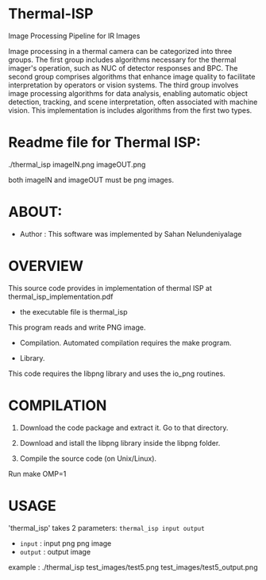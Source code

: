 # Thermal-ISP
Image Processing Pipeline for IR Images

Image processing in a thermal camera can be categorized into three groups. The first group includes algorithms necessary for the thermal imager's operation, such as NUC of detector responses and BPC. The second group comprises algorithms that enhance image quality to facilitate interpretation by operators or vision systems. The third group involves image processing algorithms for data analysis, enabling automatic object detection, tracking, and scene interpretation, often associated with machine vision. This implementation is includes algorithms from the first two types.


# Readme file for Thermal ISP:

./thermal_isp imageIN.png imageOUT.png

both imageIN and imageOUT must be png images.


# ABOUT:

* Author    : This software was implemented by Sahan Nelundeniyalage 


# OVERVIEW

This source code provides in implementation of thermal ISP at thermal_isp_implementation.pdf

* the executable file is thermal_isp

This program reads and write PNG image.

- Compilation. 
Automated compilation requires the make program.

- Library. 

This code requires the libpng library and uses the io_png routines.



# COMPILATION
1. Download the code package and extract it. Go to that directory.

1. Download and istall the libpng library inside the libpng folder.

2. Compile the source code (on Unix/Linux).

Run
make OMP=1


# USAGE

'thermal_isp' takes 2 parameters: `thermal_isp input output`

* `input`      : input png png image
* `output`     : output image

example : ./thermal_isp test_images/test5.png test_images/test5_output.png

